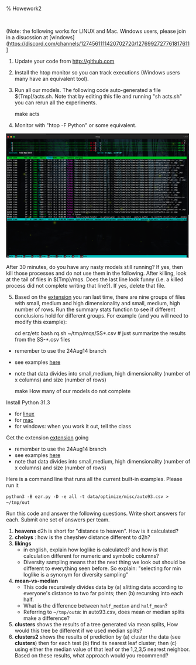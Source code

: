 % Howework2

<br clear=all>

(Note: the following works for LINUX and Mac. Windows users, please join in a disucssion at
[windows](https://discord.com/channels/1274561111420702720/1276992727761817611]
1. Update your code from http://github.com

2. Install the htop monitor so you can track executions (Windows users many have an equivalent tool).

3. Run all our models. The following code auto-generated a file $(Tmp)/acts.sh. Note that by editing this file and running "sh acts.sh" you
can rerun all the experiments.

    make acts

4. Monitor with "htop -F Python" or some equivalent.

<img src="img/htop.png" width=500>

After 30 minutes, do you have any nasty models still running? If yes, then kill those processes and do not use them in the following.
After killing, look at the tail of files in $(Tmp)/mqs. Does the last line look funny (i.e. a killed process did not complete writing that line?).
If yes, delete that file.

5.  Based on the 
[extension](https://txt.github.io/se24fall/03code.html#try-it-for-yourself) you ran last time, there are nine groups of files
with small, medium and high dimensionality and small, medium, high number of rows. Run the summary stats function to see if different
conclusions hold for different groups. For example (and you will need to modify this example):

    cd erz/etc
    bash rq.sh ~/tmp/mqs/SS*.csv # just summarize the  results from the SS-*.csv files



- remember to use the 24Aug14 branch
- see examples [here](https://txt.github.io/se24fall/03code.html#try-it-for-yourself)
- note that data divides into small,medium, high dimensionality  (number of x columns) and 
  size (number of rows)

    make 
How many of our models do not complete

Install Python 31.3

- for [linux](https://txt.github.io/se24fall/03code.html#get-python3.13)
- for [mac](https://www.python.org/downloads/macos/)
- for windows: when you work it out, tell the class

Get the extension [extension](https://txt.github.io/se24fall/03code.html#try-it-for-yourself) going

- remember to use the 24Aug14 branch
- see examples [here](https://txt.github.io/se24fall/03code.html#try-it-for-yourself)
- note that data divides into small,medium, high dimensionality  (number of x columns) and 
  size (number of rows)

Here is a command line that runs all the current built-in examples. Please run it

    python3 -B ezr.py -D -e all -t data/optimize/misc/auto93.csv > ~/tmp/out

Run this code and answer the following questions. Write short answers for each. Submit one set of answers per team.


1. **heavens** d2h is short for "distance to heaven". How is it calculated?
2. **chebys** : how is the cheyshev distance different to d2h?
2. **likings**
   - in english, explain how loglike is calculated? and how is that calculation different for numeric and symbolic columns?
   - Diversity sampling means that the next thing we look out should be different to everything seen before. So explain: "selecting for min loglike is a synonym for diversity sampling"
3. **mean-vs-median**
   - This code recursively divides data by (a) slitting data according to everyone's distance to two far points; then (b) recursing into each half.
   - What is the difference between `half_median` and `half_mean`?
   - Referring to `~/tmp/out`a: in auto93.csv, does mean or median splits make a difference?
4. **clusters** shows the results of a tree generated via mean splits, How would this tree be different if we used median splits?
5. **clusters2** shows the results of prediction by (a) cluster the data (see **clusters**) then for each test (b) find its nearest leaf cluster; 
   then (c) using either the median value of that leaf or the 1,2,3,5 nearest neighbor. Based on these results, what approach would you recommend?

